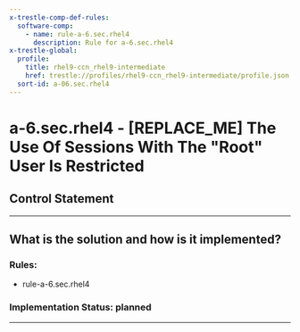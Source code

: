 ```yaml
---
x-trestle-comp-def-rules:
  software-comp:
    - name: rule-a-6.sec.rhel4
      description: Rule for a-6.sec.rhel4
x-trestle-global:
  profile:
    title: rhel9-ccn_rhel9-intermediate
    href: trestle://profiles/rhel9-ccn_rhel9-intermediate/profile.json
  sort-id: a-06.sec.rhel4
---
```


# a-6.sec.rhel4 - \[REPLACE_ME\] The Use Of Sessions With The "Root" User Is Restricted

## Control Statement

______________________________________________________________________

## What is the solution and how is it implemented?

<!-- For implementation status enter one of: implemented, partial, planned, alternative, not-applicable -->

<!-- Note that the list of rules under ### Rules: is read-only and changes will not be captured after assembly to JSON -->

<!-- Add control implementation description here for control: a-6.sec.rhel4 -->

### Rules:

  - rule-a-6.sec.rhel4

### Implementation Status: planned

______________________________________________________________________
